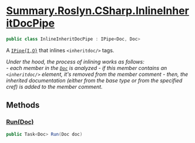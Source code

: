 # [Summary.Roslyn.CSharp.InlineInheritDocPipe](../src/Plugins/Roslyn/CSharp/InlineInheritDocPipe.cs#L16)
```cs
public class InlineInheritDocPipe : IPipe<Doc, Doc>
```

A [`IPipe{I,O}`](./IPipe{I,O}.md) that inlines `<inheritdoc/>` tags.

_Under the hood, the process of inlining works as follows:_
_<br />_
_- each member in the [`Doc`](./Doc.md) is analyzed_
_- if this member contains an `<inheritdoc/>` element, it's removed from the member comment_
_- then, the inherited documentation (either from the base type or from the specified cref) is added to the member comment._

## Methods
### [Run(Doc)](../src/Plugins/Roslyn/CSharp/InlineInheritDocPipe.cs#L18)
```cs
public Task<Doc> Run(Doc doc)
```

